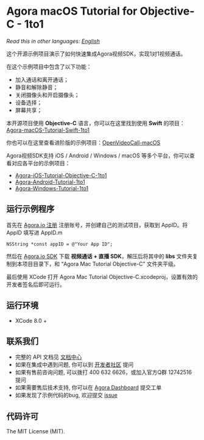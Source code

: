 # Agora macOS Tutorial for Objective-C - 1to1

*Read this in other languages: [English](README.md)*

这个开源示例项目演示了如何快速集成Agora视频SDK，实现1对1视频通话。

在这个示例项目中包含了以下功能：

- 加入通话和离开通话；
- 静音和解除静音；
- 关闭摄像头和开启摄像头；
- 设备选择；
- 屏幕共享；

本开源项目使用 **Objective-C** 语言，你可以在这里找到使用 **Swift** 的项目：[Agora-macOS-Tutorial-Swift-1to1](https://github.com/AgoraIO/Agora-macOS-Tutorial-Swift-1to1)

你也可以在这里查看进阶版的示例项目：[OpenVideoCall-macOS](https://github.com/AgoraIO/OpenVideoCall-macOS)

Agora视频SDK支持 iOS / Android / Windows / macOS 等多个平台，你可以查看对应各平台的示例项目：

- [Agora-iOS-Tutorial-Objective-C-1to1](https://github.com/AgoraIO/Agora-iOS-Tutorial-Objective-C-1to1)
- [Agora-Android-Tutorial-1to1](https://github.com/AgoraIO/Agora-Android-Tutorial-1to1)
- [Agora-Windows-Tutorial-1to1](https://github.com/AgoraIO/Agora-Windows-Tutorial-1to1)

## 运行示例程序
首先在 [Agora.io 注册](https://dashboard.agora.io/cn/signup/) 注册账号，并创建自己的测试项目，获取到 AppID。将 AppID 填写进 AppID.m

```
NSString *const appID = @"Your App ID"; 
```

然后在 [Agora.io SDK](https://www.agora.io/cn/download/) 下载 **视频通话 + 直播 SDK**，解压后将其中的 **libs** 文件夹复制到本项目目录下，和 “Agora Mac Tutorial Objective-C” 文件夹平级。

最后使用 XCode 打开 Agora Mac Tutorial Objective-C.xcodeproj，设置有效的开发者签名后即可运行。

## 运行环境
* XCode 8.0 +

## 联系我们

- 完整的 API 文档见 [文档中心](https://docs.agora.io/cn/)
- 如果在集成中遇到问题, 你可以到 [开发者社区](https://dev.agora.io/cn/) 提问
- 如果有售前咨询问题, 可以拨打 400 632 6626，或加入官方Q群 12742516 提问
- 如果需要售后技术支持, 你可以在 [Agora Dashboard](https://dashboard.agora.io) 提交工单
- 如果发现了示例代码的bug, 欢迎提交 [issue](https://github.com/AgoraIO/Agora-macOS-Tutorial-Objective-C-1to1/issues)

## 代码许可

The MIT License (MIT).
